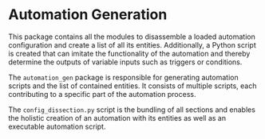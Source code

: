# Automation Generation

This package contains all the modules to disassemble a loaded automation configuration and create a list of all its entities. Additionally, a Python script is created that can imitate the functionality of the automation and thereby determine the outputs of variable inputs such as triggers or conditions.

The `automation_gen` package is responsible for generating automation scripts and  the list of contained entities.
It consists of multiple scripts, each contributing to a specific part of the automation process.

The `config_dissection.py` script is the bundling of all sections and enables the holistic creation of an automation
with its entities as well as an executable automation script.

```python

```
